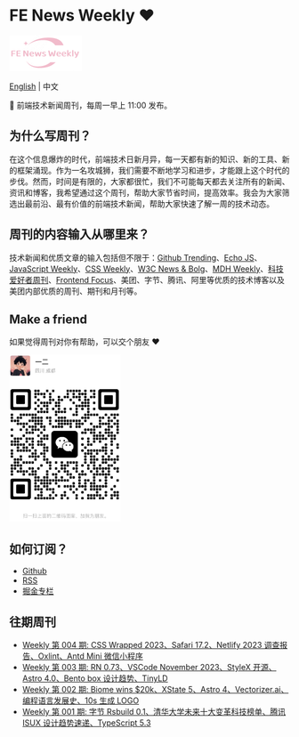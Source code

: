 # FE News Weekly ❤️

<img src="https://raw.githubusercontent.com/campcc/weekly/main/images/logo.png" width="130" height="64" />
    
[English](README.md) | 中文

🚀 前端技术新闻周刊，每周一早上 11:00 发布。

## 为什么写周刊？

在这个信息爆炸的时代，前端技术日新月异，每一天都有新的知识、新的工具、新的框架涌现。作为一名攻城狮，我们需要不断地学习和进步，才能跟上这个时代的步伐。然而，时间是有限的，大家都很忙，我们不可能每天都去关注所有的新闻、资讯和博客，我希望通过这个周刊，帮助大家节省时间，提高效率。我会为大家筛选出最前沿、最有价值的前端技术新闻，帮助大家快速了解一周的技术动态。

## 周刊的内容输入从哪里来？

技术新闻和优质文章的输入包括但不限于：[Github Trending](https://github.com/trending)、[Echo JS](https://www.echojs.com/)、[JavaScript Weekly](https://javascriptweekly.com/)、[CSS Weekly](https://css-weekly.com/)、[W3C News & Bolg](https://www.w3.org/news-events/)、[MDH Weekly](https://mdhweekly.com/)、[科技爱好者周刊](https://github.com/ruanyf/weekly)、[Frontend Focus](https://frontendfoc.us/)、美团、字节、腾讯、阿里等优质的技术博客以及美团内部优质的周刊、期刊和月刊等。

## Make a friend

如果觉得周刊对你有帮助，可以交个朋友 ❤️

<img src="https://raw.githubusercontent.com/campcc/weekly/main/images/wechat.png" width="200" height="300" />

## 如何订阅？

- [Github](https://github.com/campcc/weekly)
- [RSS](https://campcc.github.io/weekly/public/rss.xml)
- [掘金专栏](https://juejin.cn/column/7304558952179023908)

## 往期周刊

- [Weekly 第 004 期: CSS Wrapped 2023、Safari 17.2、Netlify 2023 调查报告、Oxlint、Antd Mini 微信小程序](https://campcc.github.io/weekly/docs/issue-004)
- [Weekly 第 003 期: RN 0.73、VSCode November 2023、StyleX 开源、Astro 4.0、Bento box 设计趋势、TinyLD](https://campcc.github.io/weekly/docs/issue-003)
- [Weekly 第 002 期: Biome wins $20k、XState 5、Astro 4、Vectorizer.ai、编程语言发展史、10s 生成 LOGO](https://campcc.github.io/weekly/docs/issue-002)
- [Weekly 第 001 期: 字节 Rsbuild 0.1、清华大学未来十大变革科技榜单、腾讯 ISUX 设计趋势速递、TypeScript 5.3](https://campcc.github.io/weekly/docs/issue-001)
